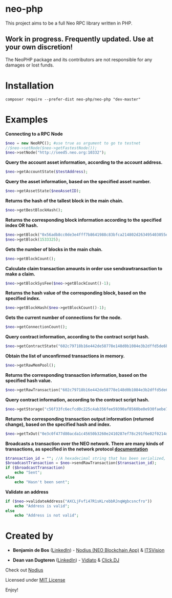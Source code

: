 # neo-php
This project aims to be a full Neo RPC library written in PHP.

## Work in progress. Frequently updated. Use at your own discretion!

The NeoPHP package and its contributors are not responsible for any damages or lost funds.

# Installation
```
composer require --prefer-dist neo-php/neo-php "dev-master"
```

# Examples

**Connecting to a RPC Node**
```php
$neo = new NeoRPC(); #use true as argument to go to testnet
//$neo->setNode($neo->getFastestNode());
$neo->setNode("http://seed5.neo.org:10332");
```

**Query the account asset information, according to the account address.**

```php
$neo->getAccountState($testAddress);
```

**Query the asset information, based on the specified asset number.**

```php
$neo->getAssetState($neoAssetID);
```

**Returns the hash of the tallest block in the main chain.**

```php
$neo->getBestBlockHash();
```

**Returns the corresponding block information according to the specified index OR hash.**
```php
$neo->getBlock("0x56adb8cc0de3e4fff7b8641988c83bfca214802d263495403055efdd437234c4");
$neo->getBlock(1533325);
```

**Gets the number of blocks in the main chain.**

```php
$neo->getBlockCount();
```

**Calculate claim transaction amounts in order use sendrawtransaction to make a claim.**

```php
$neo->getBlockSysFee($neo->getBlockCount()-1);
```

**Returns the hash value of the corresponding block, based on the specified index.**

```php
$neo->getBlockHash($neo->getBlockCount()-1);
```

**Gets the current number of connections for the node.**

```php
$neo->getConnectionCount();
```

**Query contract information, according to the contract script hash.**

```php
$neo->getContractState("602c79718b16e442de58778e148d0b1084e3b2dffd5de6b7b16cee7969282de7");
```

**Obtain the list of unconfirmed transactions in memory.**

```php
$neo->getRawMemPool();
```

**Returns the corresponding transaction information, based on the specified hash value.**

```php
$neo->getRawTransaction("602c79718b16e442de58778e148d0b1084e3b2dffd5de6b7b16cee7969282de7",true);
```

**Query contract information, according to the contract script hash.**

```php
$neo->getStorage("c56f33fc6ecfcd0c225c4ab356fee59390af8560be0e930faebe74a6daff7c9b");
```

**Returns the corresponding transaction output information (returned change), based on the specified hash and index.**

```php
$neo->getTxOut("0e3c0f477d80acda1c45650b3260e2410287ef78c291f6e02f0214daca2bd2cf",0);
```

**Broadcasts a transaction over the NEO network. There are many kinds of transactions, as specified in the network protocol [documentation](http://docs.neo.org/en-us/node/network-protocol.html)**
```php
$transaction_id = ""; //A hexadecimal string that has been serialized, after the signed transaction in the program.
$broadcastTransaction = $neo->sendRawTransaction($transaction_id);
if ($broadcastTransaction)
	echo "Sent";
else
	echo "Hasn't been sent";
```

**Validate an address**
```php
if ($neo->validateAddress("AXCLjFvfi47R1sKLrebbRJnqWgbcsncfro"))
	echo "Address is valid";
else
	echo "Address is not valid";
```

# Created by
* **Benjamin de Bos** ([LinkedIn](https://www.linkedin.com/in/benjamindebos/)) - [Nodius (NEO Blockchain App)](https://github.com/ITSVision/Nodius) & [ITSVision](https://github.com/ITSVision)

* **Dean van Dugteren** ([LinkedIn](https://www.linkedin.com/in/deanpress/)) - [Vidiato](https://vidiato.com) & [Click.DJ](https://click.dj)

Check out [Nodius](https://github.com/ITSVision/Nodius)

Licensed under [MIT License](License)

Enjoy!
